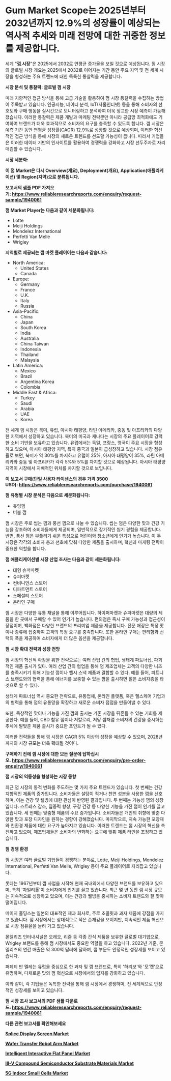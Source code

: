 <p><h1>Gum Market Scope는 2025년부터 2032년까지 12.9%의 성장률이 예상되는 역사적 추세와 미래 전망에 대한 귀중한 정보를 제공합니다.</h1></p><p>세계 "<strong><a href="https://www.reliableresearchreports.com/gum-r1940061?utm_campaign=105&utm_medium=8&utm_source=Github&utm_content=ia&utm_term=07042025&utm_id=gum">껌&nbsp;</a></strong><strong>시장</strong>"은 2025에서 2032로 연평균 증가율을 보일 것으로 예상됩니다. 껌 시장의 글로벌 시장 개요는 2025에서 2032로 이어지는 기간 동안 주요 지역 및 전 세계 시장을 형성하는 주요 트렌드에 대한 독특한 통찰력을 제공합니다.</p>
<p><strong>시장 분석 및 통찰력: 글로벌 껌 시장</strong></p>
<p><p>미래 지향적인 접근 방식을 통해 고급 기술을 활용하여 껌 시장 통찰력을 수집하는 방법이 주목받고 있습니다. 인공지능, 데이터 분석, IoT(사물인터넷) 등을 통해 소비자의 선호도와 구매 행동을 실시간으로 모니터링하고 분석하여 더욱 정교한 시장 예측이 가능해졌습니다. 이러한 통찰력은 제품 개발과 마케팅 전략뿐만 아니라 공급망 최적화에도 기여하여 브랜드가 더욱 효과적으로 소비자의 요구를 충족할 수 있도록 합니다. 껌 시장은 예측 기간 동안 연평균 성장률(CAGR) 12.9%로 성장할 것으로 예상되며, 이러한 혁신적인 접근 방식을 통해 시장의 새로운 트렌드를 선도할 가능성이 큽니다. 따라서 기업들은 이러한 데이터 기반의 인사이트를 활용하여 경쟁력을 강화하고 시장 선두주자로 자리매김할 수 있습니다.</p><a href="%7CAUTHORITHY_DOMAIN_URL%7C?utm_campaign=105&utm_medium=8&utm_source=Github&utm_content=ia&utm_term=07042025&utm_id=gum"></a></p>
<p><strong>시장 세분화:</strong></p>
<p><strong>이 껌 Market은 다시 Overview(개요), Deployment(개요), Application(애플리케이션) 및 Region(지역)으로 분류됩니다.</strong></p>
<p><strong>보고서의 샘플 PDF 가져오기:&nbsp;<a href="https://www.reliableresearchreports.com/enquiry/request-sample/1940061?utm_campaign=105&utm_medium=8&utm_source=Github&utm_content=ia&utm_term=07042025&utm_id=gum">https://www.reliableresearchreports.com/enquiry/request-sample/1940061</a></strong><strong></strong></p>
<p><strong>껌 Market Player는 다음과 같이 세분화됩니다:</strong></p>
<p><ul><li>Lotte</li><li>Meiji Holdings</li><li>Mondelez International</li><li>Perfetti Van Melle</li><li>Wrigley</li></ul></p>
<p><strong>지역별로 제공되는 껌 마켓 플레이어는 다음과 같습니다:</strong></p>
<p><ul>
    <li>
        North America:
        <ul>
            <li>United States</li>
            <li>Canada</li>
        </ul>
    </li>
    <li>
        Europe:
        <ul>
            <li>Germany</li>
            <li>France</li>
            <li>U.K.</li>
            <li>Italy</li>
            <li>Russia</li>
        </ul>
    </li>
    <li>
        Asia-Pacific:
        <ul>
            <li>China</li>
            <li>Japan</li>
            <li>South Korea</li>
            <li>India</li>
            <li>Australia</li>
            <li>China Taiwan</li>
            <li>Indonesia</li>
            <li>Thailand</li>
            <li>Malaysia</li>
        </ul>
    </li>
    <li>
        Latin America:
        <ul>
            <li>Mexico</li>
            <li>Brazil</li>
            <li>Argentina Korea</li>
            <li>Colombia</li>
        </ul>
    </li>
    <li>
        Middle East & Africa:
        <ul>
            <li>Turkey</li>
            <li>Saudi</li>
            <li>Arabia</li>
            <li>UAE</li>
            <li>Korea</li>
        </ul>
    </li>
    </ul></p>
<p><p>전 세계 껌 시장은 북미, 유럽, 아시아 태평양, 라틴 아메리카, 중동 및 아프리카의 다양한 지역에서 성장하고 있습니다. 북미의 미국과 캐나다는 시장의 주요 플레이어로 강력한 소비 기반을 보유하고 있습니다. 유럽에서는 독일, 프랑스, 영국이 주요 시장을 형성하고 있으며, 아시아 태평양 지역, 특히 중국과 일본이 급성장하고 있습니다. 시장 점유율로 보면, 북미가 약 30%를 차지하고 유럽이 25%, 아시아 태평양이 35%, 라틴 아메리카와 중동 및 아프리카가 각각 5%와 5%를 차지할 것으로 예상됩니다. 아시아 태평양 지역이 시장에서 지배적인 위치를 차지할 것으로 보입니다.</p></p>
<p><strong>이 보고서 구매(단일 사용자 라이센스의 경우 가격 3500 USD):&nbsp;<a href="https://www.reliableresearchreports.com/purchase/1940061?utm_campaign=105&utm_medium=8&utm_source=Github&utm_content=ia&utm_term=07042025&utm_id=gum">https://www.reliableresearchreports.com/purchase/1940061</a></strong></p>
<p><strong>껌 유형별 시장 분석은 다음으로 세분화됩니다:</strong></p>
<p><ul><li>츄잉껌</li><li>버블 껌</li></ul></p>
<p><p>껌 시장은 주로 씹는 껌과 풍선 껌으로 나눌 수 있습니다. 씹는 껌은 다양한 맛과 건강 기능을 강조하여 소비자들에게 제공되며, 일반적으로 장기적인 씹기 경험을 제공합니다. 반면, 풍선 껌은 부풀리기 쉬운 특성으로 어린이와 청소년에게 인기가 높습니다. 이 두 시장은 각각의 소비자 층과 선호에 맞춰 다양한 제품을 출시하며, 혁신과 마케팅 전략이 중요한 역할을 합니다.</p></p>
<p><strong>껌 애플리케이션별 시장 산업 조사는 다음과 같이 세분화됩니다:</strong></p>
<p><ul><li>대형 슈퍼마켓</li><li>슈퍼마켓</li><li>컨비니언스 스토어</li><li>디파트먼트 스토어</li><li>스페셜티 스토어</li><li>온라인 구매</li></ul></p>
<p><p>껌 시장은 다양한 유통 채널을 통해 이루어집니다. 하이퍼마켓과 슈퍼마켓은 대량의 제품을 한 곳에서 구매할 수 있어 인기가 높습니다. 편의점은 즉시 구매 가능성과 접근성이 장점이며, 백화점은 다양한 브랜드의 프리미엄 제품을 제공합니다. 전문 매장은 특정 맛이나 종류에 집중하여 고객의 특정 요구를 충족합니다. 또한 온라인 구매는 편리함과 선택의 폭을 제공하여 소비자에게 더 많은 옵션을 제공합니다.</p></p>
<p><strong>껌 시장 확대 전략과 성장 전망</strong></p>
<p><p>껌 시장의 혁신적 확장을 위한 전략으로는 여러 산업 간의 협업, 생태계 파트너십, 파괴적인 제품 출시가 있다. 여러 산업 간의 협업을 통해 껌 제조업체는 고객의 다양한 니즈를 충족시키기 위해 기능성 껌이나 헬시 스낵 제품과 결합할 수 있다. 예를 들어, 피트니스 브랜드와의 협력을 통해 에너지를 보충할 수 있는 껌을 출시하면 젊은 소비자층을 타겟으로 할 수 있다. </p><p>생태계 파트너십 역시 중요한 전략으로, 유통업체, 온라인 플랫폼, 혹은 헬스케어 기업과의 협력을 통해 껌의 유통망을 확장하고 새로운 소비자 접점을 만들어낼 수 있다. </p><p>또한, 독창적인 맛이나 기능을 가진 껌의 출시는 기존 시장을 뒤흔들 수 있는 기회를 제공한다. 예를 들어, CBD 함유 껌이나 저칼로리, 저당 껌처럼 소비자의 건강을 중시하는 추세에 발맞춘 제품 출시가 중요한 포인트가 될 수 있다. </p><p>이러한 전략들을 통해 껌 시장은 CAGR 5% 이상의 성장을 예상할 수 있으며, 2028년까지의 시장 규모는 더욱 확대될 것이다.</p></p>
<p><strong>구매하기 전에 껌 시장에 대한 모든 질문에 답하십시오.&nbsp;<a href="https://www.reliableresearchreports.com/enquiry/pre-order-enquiry/1940061?utm_campaign=105&utm_medium=8&utm_source=Github&utm_content=ia&utm_term=07042025&utm_id=gum">https://www.reliableresearchreports.com/enquiry/pre-order-enquiry/1940061</a></strong><strong></strong></p>
<p><strong>껌 시장의 역동성을 형성하는 시장 동향</strong></p>
<p><p>최근 껌 시장의 동적 변화를 주도하는 몇 가지 주요 트렌드가 있습니다. 첫 번째는 건강 지향적인 제품의 증가입니다. 소비자들은 설탕이 적거나 천연 성분을 사용한 껌을 선호하며, 이는 건강 및 웰빙에 대한 관심이 반영된 결과입니다. 두 번째는 기능성 껌의 성장입니다. 스트레스 감소, 집중력 향상, 구강 건강 등 다양한 기능을 가진 껌이 인기를 끌고 있습니다. 세 번째는 맞춤형 제품의 수요 증가입니다. 소비자들은 개인의 취향에 맞춘 다양한 맛과 포장 디자인을 원하는 경향이 강해졌습니다. 마지막으로, 지속 가능한 포장재와 친환경 제품에 대한 요구가 높아지고 있습니다. 이러한 트렌드는 껌 시장의 혁신을 촉진하고 있으며, 제조업체들은 소비자의 변화하는 요구에 맞춰 제품 라인을 조정하고 있습니다.</p></p>
<p><strong>껌 경쟁 환경</strong></p>
<p><p>껌 시장은 여러 글로벌 기업들이 경쟁하는 분야로, Lotte, Meiji Holdings, Mondelez International, Perfetti Van Melle, Wrigley 등이 주요 플레이어로 자리잡고 있습니다. </p><p>롯데는 1967년부터 껌 사업을 시작해 현재 국내외에서 다양한 브랜드를 보유하고 있으며, 특히 '자일리톨'이 소비자에게 인기를 끌고 있습니다. 최근 몇 년 동안 껌 시장 규모는 지속적으로 성장하고 있으며, 이는 건강과 웰빙을 중시하는 소비자 트렌드와 잘 맞아떨어집니다.</p><p>메이지 홀딩스는 일본의 대표적인 제과 회사로, 주로 초콜릿과 과자 제품에 강점을 가지고 있습니다. 껌 시장에서는 상대적으로 적은 존재감을 보이지만, 지속적인 제품 혁신으로 시장 점유율을 늘려 가고 있습니다.</p><p>몬델리즈 인터내셔널은 오레오, 리즘 등 각종 간식 제품을 보유한 글로벌 대기업으로, Wrigley 브랜드를 통해 껌 시장에서도 중요한 역할을 하고 있습니다. 2022년 기준, 몬델리즈의 연간 매출은 약 300억 달러에 달하며, 껌 부문도 안정적인 성장세를 보이고 있습니다.</p><p>퍼페티 반 멜레는 유럽을 중심으로 한 과자 및 껌 브랜드로, 특히 '하리보'와 '모’켓'으로 유명하며, 다채로운 맛의 껌 혁신으로 시장에서의 입지를 강화하고 있습니다. </p><p>이와 같이, 각 기업들은 독특한 전략을 통해 껌 시장에서 경쟁하며, 전 세계적으로 안정적인 성장세를 보이고 있습니다.</p></p>
<p><strong>껌 시장 조사 보고서의 PDF 샘플 다운로드:&nbsp;<a href="https://www.reliableresearchreports.com/enquiry/request-sample/1940061?utm_campaign=105&utm_medium=8&utm_source=Github&utm_content=ia&utm_term=07042025&utm_id=gum">https://www.reliableresearchreports.com/enquiry/request-sample/1940061</a></strong></p>
<p><strong></strong></p>
<p><strong></strong></p>
<p><strong></strong></p>
<p><strong></strong></p>
<p><strong>다른 관련 보고서를 확인해보세요</strong></p>
<p><strong><p><a href="https://github.com/zakkistuey/Market-Research-Report-List-1/blob/main/splice-display-screen-market.md?utm_campaign=105&utm_medium=8&utm_source=Github&utm_content=ia&utm_term=07042025&utm_id=gum">Splice Display Screen Market</a></p><p><a href="https://github.com/jugutstam/Market-Research-Report-List-1/blob/main/wafer-transfer-robot-arm-market.md?utm_campaign=105&utm_medium=8&utm_source=Github&utm_content=ia&utm_term=07042025&utm_id=gum">Wafer Transfer Robot Arm Market</a></p><p><a href="https://github.com/siertnamba7u/Market-Research-Report-List-1/blob/main/intelligent-interactive-flat-panel-market.md?utm_campaign=105&utm_medium=8&utm_source=Github&utm_content=ia&utm_term=07042025&utm_id=gum">Intelligent Interactive Flat Panel Market</a></p><p><a href="https://github.com/reahmmunises/Market-Research-Report-List-1/blob/main/iii-v-compound-semiconductor-substrate-materials-market.md?utm_campaign=105&utm_medium=8&utm_source=Github&utm_content=ia&utm_term=07042025&utm_id=gum">III-V Compound Semiconductor Substrate Materials Market</a></p><p><a href="https://github.com/pilukypalis/Market-Research-Report-List-1/blob/main/5g-indoor-small-cells-market.md?utm_campaign=105&utm_medium=8&utm_source=Github&utm_content=ia&utm_term=07042025&utm_id=gum">5G Indoor Small Cells Market</a></p></strong></p>